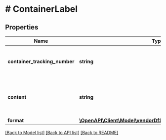 # # ContainerLabel

## Properties

Name | Type | Description | Notes
------------ | ------------- | ------------- | -------------
**container_tracking_number** | **string** | Container (pallet) tracking identifier from the shipping carrier. | [optional]
**content** | **string** | This field will contain the Base64encoded string of the container label content. |
**format** | [**\OpenAPI\Client\Model\vendorDfShipping\ContainerLabelFormat**](ContainerLabelFormat.md) |  |

[[Back to Model list]](../../README.md#models) [[Back to API list]](../../README.md#endpoints) [[Back to README]](../../README.md)
